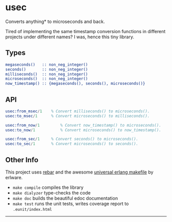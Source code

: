 usec
====

Converts anything\* to microseconds and back.

Tired of implementing the same timestamp conversion functions in different
projects under different names? I was, hence this tiny library.


Types
-----

```erlang
megaseconds()   :: non_neg_integer()
seconds()       :: non_neg_integer()
milliseconds()  :: non_neg_integer()
microseconds()  :: non_neg_integer()
now_timestamp() :: {megaseconds(), seconds(), microseconds()}
```    

API
---

```erlang
usec:from_msec/1	% Convert milliseconds() to microseconds().
usec:to_msec/1		% Convert microseconds() to milliseconds().

usec:from_now/1	        % Convert now_timestamp() to microseconds().
usec:to_now/1	        % Convert microseconds() to now_timestamp().

usec:from_sec/1		% Convert seconds() to microseconds().
usec:to_sec/1		% Convert microseconds() to seconds().
```

Other Info
----------

This project uses [rebar][1] and the awesome [universal erlang makefile][2] by erlware.

  * `make compile` compiles the library
  * `make dialyzer` type-checks the code
  * `make doc` builds the beautiful edoc documentation
  * `make test` runs the unit tests, writes coverage report to
    `.eunit/index.html`

------------------
[1]: https://github.com/rebar/rebar
[2]: http://blog.erlware.org/2013/06/04/universal-makefile-for-erlang-projects-that-use-rebar/
